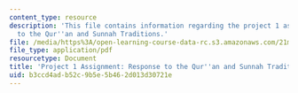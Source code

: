 ```yaml
---
content_type: resource
description: 'This file contains information regarding the project 1 assignment: Response
  to the Qur''an and Sunnah Traditions.'
file: /media/https%3A/open-learning-course-data-rc.s3.amazonaws.com/21m-289-islam-media-spring-2015/b3ccd4adb52c9b5e5b462d013d30721e_MIT21M_289S15_proj1.pdf
file_type: application/pdf
resourcetype: Document
title: 'Project 1 Assignment: Response to the Qur''an and Sunnah Traditions'
uid: b3ccd4ad-b52c-9b5e-5b46-2d013d30721e
---
```

